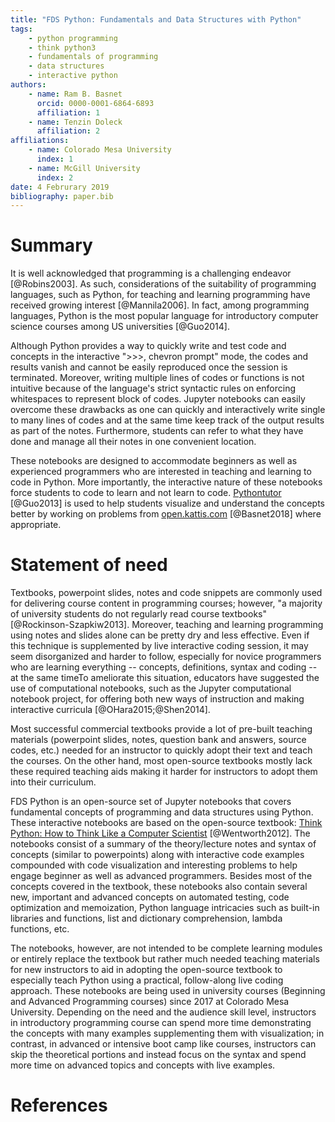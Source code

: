 ```yaml
---
title: "FDS Python: Fundamentals and Data Structures with Python"
tags:
    - python programming
    - think python3
    - fundamentals of programming
    - data structures
    - interactive python
authors:
    - name: Ram B. Basnet
      orcid: 0000-0001-6864-6893
      affiliation: 1
    - name: Tenzin Doleck
      affiliation: 2
affiliations:
    - name: Colorado Mesa University
      index: 1
    - name: McGill University
      index: 2
date: 4 Februrary 2019
bibliography: paper.bib
---
```


# Summary

It is well acknowledged that programming is a challenging endeavor [@Robins2003]. As such, considerations of the suitability of programming languages, such as Python, for teaching and learning programming have received growing interest [@Mannila2006]. In fact, among programming languages, Python is the most popular language for introductory computer science courses among US universities [@Guo2014].

Although Python provides a way to quickly write and test code and concepts in the interactive ">>>, chevron prompt" mode, the codes and results vanish and cannot be easily reproduced once the session is terminated. Moreover, writing multiple lines of codes or functions is not intuitive because of the language's strict syntactic rules on enforcing whitespaces to represent block of codes. Jupyter notebooks can easily overcome these drawbacks as one can quickly and interactively write single to many lines of codes and at the same time keep track of the output results as part of the notes. Furthermore, students can refer to what they have done and manage all their notes in one convenient location.

These notebooks are designed to accommodate beginners as well as experienced programmers who are interested in teaching and learning to code in Python. More importantly, the interactive nature of these notebooks force students to code to learn and not learn to code. [Pythontutor](http://pythontutor.com) [@Guo2013] is used to help students visualize and understand the concepts better by working on problems from [open.kattis.com](https://open.kattis.com/) [@Basnet2018] where appropriate.

# Statement of need

Textbooks, powerpoint slides, notes and code snippets are commonly used for delivering course content in programming courses; however, "a majority of university students do not regularly read course textbooks" [@Rockinson-Szapkiw2013]. Moreover, teaching and learning programming using notes and slides alone can be pretty dry and less effective. Even if this technique is supplemented by live interactive coding session, it may seem disorganized and harder to follow, especially for novice programmers who are learning everything -- concepts, definitions, syntax and coding -- at the same timeTo ameliorate this situation, educators have suggested the use of computational notebooks, such as the Jupyter computational notebook project, for offering both new ways of instruction and making interactive curricula [@OHara2015;@Shen2014].

Most successful commercial textbooks provide a lot of pre-built teaching materials (powerpoint slides, notes, question bank and answers, source codes, etc.) needed for an instructor to quickly adopt their text and teach the courses. On the other hand, most open-source textbooks mostly lack these required teaching aids making it harder for instructors to adopt them into their curriculum.

FDS Python is an open-source set of Jupyter notebooks that covers fundamental concepts of programming and data structures using Python. These interactive notebooks are based on the open-source textbook: [Think Python: How to Think Like a Computer Scientist](http://openbookproject.net/thinkcs/python/english3e/index.html) [@Wentworth2012]. The notebooks consist of a summary of the theory/lecture notes and syntax of concepts (similar to powerpoints) along with interactive code examples compounded with code visualization and interesting problems to help engage beginner as well as advanced programmers. Besides most of the concepts covered in the textbook, these notebooks also contain several new, important and advanced concepts on automated testing, code optimization and memoization, Python language intricacies such as built-in libraries and functions, list and dictionary comprehension, lambda functions, etc.

The notebooks, however, are not intended to be complete learning modules or entirely replace the textbook but rather much needed teaching materials for new instructors to aid in adopting the open-source textbook to especially teach Python using a practical, follow-along live coding approach. These notebooks are being used in university courses (Beginning and Advanced Programming courses) since 2017 at Colorado Mesa University. Depending on the need and the audience skill level, instructors in introductory programming course can spend more time demonstrating the concepts with many examples supplementing them with visualization; in contrast, in advanced or intensive boot camp like courses, instructors can skip the theoretical portions and instead focus on the syntax and spend more time on advanced topics and concepts with live examples.

# References
